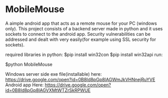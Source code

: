 # MobileMouse
A aimple android app that acts as a remote mouse for your PC (windows only). 
This project consists of a backend server made in python and it uses sockets to connect to the android app. Security vulnerabilities can be addressed and dealt with very easily(for example using SSL security for sockets).

required libraries in python:
    $pip install win32con
    $pip install win32api
run:

$python MobileMouse

Windows server side exe file(installable) here:
https://drive.google.com/open?id=0B8Id8pGp8lAGWmJkVHNnejRuYVE
Android app Here:
https://drive.google.com/open?id=0B8Id8pGp8lAGVXMtWTZrSkRPWUE

